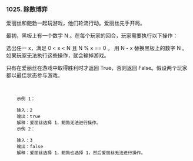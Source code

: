 ### 1025. 除数博弈


爱丽丝和鲍勃一起玩游戏，他们轮流行动。爱丽丝先手开局。

最初，黑板上有一个数字 N 。在每个玩家的回合，玩家需要执行以下操作：

选出任一 x，满足 0 < x < N 且 N % x == 0 。
用 N - x 替换黑板上的数字 N 。
如果玩家无法执行这些操作，就会输掉游戏。

只有在爱丽丝在游戏中取得胜利时才返回 True，否则返回 False。假设两个玩家都以最佳状态参与游戏。

 
```
    示例 1：
    
    输入：2
    输出：true
    解释：爱丽丝选择 1，鲍勃无法进行操作。
    示例 2：
    
    输入：3
    输出：false
    解释：爱丽丝选择 1，鲍勃也选择 1，然后爱丽丝无法进行操作。

```